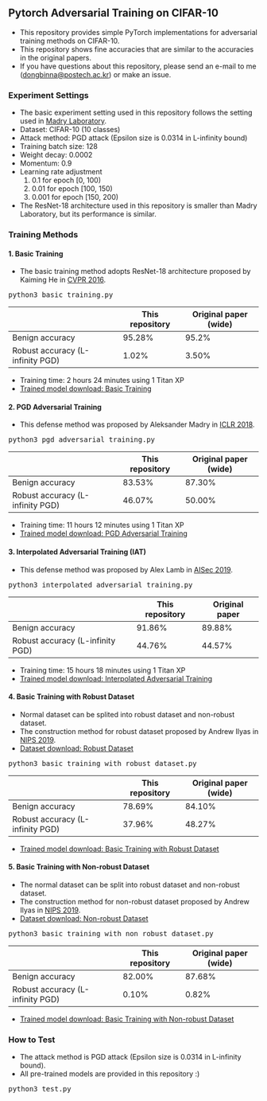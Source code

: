 ## Pytorch Adversarial Training on CIFAR-10

* This repository provides simple PyTorch implementations for adversarial training methods on CIFAR-10.
* This repository shows fine accuracies that are similar to the accuracies in the original papers.
* If you have questions about this repository, please send an e-mail to me (dongbinna@postech.ac.kr) or make an issue.

### Experiment Settings

* The basic experiment setting used in this repository follows the setting used in [Madry Laboratory](https://github.com/MadryLab/cifar10_challenge).
* Dataset: CIFAR-10 (10 classes)
* Attack method: PGD attack (Epsilon size is 0.0314 in L-infinity bound)
* Training batch size: 128
* Weight decay: 0.0002
* Momentum: 0.9
* Learning rate adjustment
  1) 0.1 for epoch [0, 100)
  2) 0.01 for epoch [100, 150)
  3) 0.001 for epoch [150, 200)
* The ResNet-18 architecture used in this repository is smaller than Madry Laboratory, but its performance is similar.

### Training Methods

#### 1. Basic Training

* The basic training method adopts ResNet-18 architecture proposed by Kaiming He in [CVPR 2016](https://arxiv.org/pdf/1512.03385.pdf).
<pre>
python3 basic_training.py
</pre>
||This repository|Original paper (wide)|
|------|---|---|
|Benign accuracy|95.28%|95.2%|
|Robust accuracy (L-infinity PGD)|1.02%|3.50%|
* Training time: 2 hours 24 minutes using 1 Titan XP
* [Trained model download: Basic Training](https://postechackr-my.sharepoint.com/:u:/g/personal/dongbinna_postech_ac_kr/EcpGMF03mR9Ko1MM-kMSmloB4ceabuYCvnHaGZPgLNMzrA?e=dMBBRA)

#### 2. PGD Adversarial Training

* This defense method was proposed by Aleksander Madry in [ICLR 2018](https://arxiv.org/pdf/1706.06083.pdf).
<pre>
python3 pgd_adversarial_training.py
</pre>
||This repository|Original paper (wide)|
|------|---|---|
|Benign accuracy|83.53%|87.30%|
|Robust accuracy (L-infinity PGD)|46.07%|50.00%|
* Training time: 11 hours 12 minutes using 1 Titan XP
* [Trained model download: PGD Adversarial Training](https://postechackr-my.sharepoint.com/:u:/g/personal/dongbinna_postech_ac_kr/Efy7BpBGApRHi97u00A34t8BuNp_64Yswk5s_MPv2z15yA?e=RcL2iC)

#### 3. Interpolated Adversarial Training (IAT)

* This defense method was proposed by Alex Lamb in [AISec 2019](https://arxiv.org/pdf/1906.06784.pdf).
<pre>
python3 interpolated_adversarial_training.py
</pre>
||This repository|Original paper|
|------|---|---|
|Benign accuracy|91.86%|89.88%|
|Robust accuracy (L-infinity PGD)|44.76%|44.57%|
* Training time: 15 hours 18 minutes using 1 Titan XP
* [Trained model download: Interpolated Adversarial Training](https://postechackr-my.sharepoint.com/:u:/g/personal/dongbinna_postech_ac_kr/EWP0H_Q21vZOvb6njchzHZkBshcdTxJXse17kNBk5H-qnA?e=ttYKts)

#### 4. Basic Training with Robust Dataset

* Normal dataset can be splited into robust dataset and non-robust dataset.
* The construction method for robust dataset proposed by Andrew Ilyas in [NIPS 2019](https://arxiv.org/pdf/1905.02175.pdf).
* [Dataset download: Robust Dataset](https://postechackr-my.sharepoint.com/:u:/g/personal/dongbinna_postech_ac_kr/ET9LWRoUc9ZCjU0-szWt55ABQepaeB64I8ZAruOlwNDQHg?e=FOmeb5)
<pre>
python3 basic_training_with_robust_dataset.py
</pre>
||This repository|Original paper (wide)|
|------|---|---|
|Benign accuracy|78.69%|84.10%|
|Robust accuracy (L-infinity PGD)|37.96%|48.27%|
* [Trained model download: Basic Training with Robust Dataset](https://postechackr-my.sharepoint.com/:u:/g/personal/dongbinna_postech_ac_kr/EUzfqsw2k8VGkE92kdEWEtoB2AhznrfmVv-XPpo8NCn8QA?e=xKABMd)

#### 5. Basic Training with Non-robust Dataset

* The normal dataset can be split into robust dataset and non-robust dataset.
* The construction method for non-robust dataset proposed by Andrew Ilyas in [NIPS 2019](https://arxiv.org/pdf/1905.02175.pdf).
* [Dataset download: Non-robust Dataset](https://postechackr-my.sharepoint.com/:u:/g/personal/dongbinna_postech_ac_kr/EZ9_ujc-biRFvVsjKU6QSk0BsiPma8kBpZDwSM20ryYqfg?e=bhpMYg)
<pre>
python3 basic_training_with_non_robust_dataset.py
</pre>
||This repository|Original paper (wide)|
|------|---|---|
|Benign accuracy|82.00%|87.68%|
|Robust accuracy (L-infinity PGD)|0.10%|0.82%|
* [Trained model download: Basic Training with Non-robust Dataset](https://postechackr-my.sharepoint.com/:u:/g/personal/dongbinna_postech_ac_kr/ESxDKKWp_f5GtO2GBCCKJBsBDJSXmgfGaQDKp3jnLKg_nw?e=0eoRTq)

### How to Test

* The attack method is PGD attack (Epsilon size is 0.0314 in L-infinity bound).
* All pre-trained models are provided in this repository :)
<pre>
python3 test.py
</pre>
